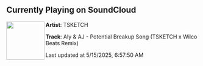 ## Currently Playing on SoundCloud

[<img align="left" width="100" src="https://i1.sndcdn.com/artworks-3FLyiMy0dYya40sJ-f83DGg-t500x500.jpg">](https://soundcloud.com/tsketch/aly-aj-potential-breakup-song-tsketch-x-wilco-beats-remix)

**Artist**: TSKETCH 

**Track**: Aly & AJ - Potential Breakup Song (TSKETCH x Wilco Beats Remix)

Last updated at 5/15/2025, 6:57:50 AM
